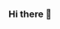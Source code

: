 ### Hi there 👋

<!--
**Muhammad-Huzaifaa/Muhammad-Huzaifaa** is a ✨ _special_ ✨ repository because its `README.md` (this file) appears on your GitHub profile.

Here are some ideas to get you started:

- 🔭 I’m currently working on Multimodal learning
- 👯 I’m looking to collaborate on Machine Learning projects
- ⚡ Fun fact: I play more than 6 sports.
- 📫 How to reach me: muhammad.huzaifa@mbzuai.ac.ae
